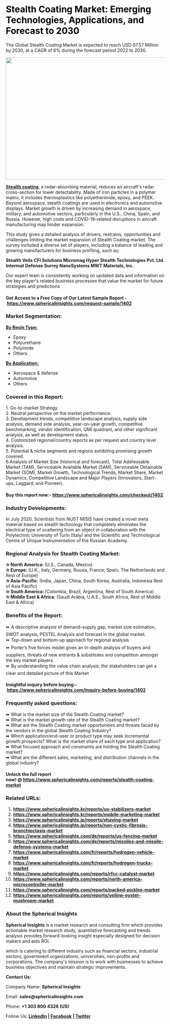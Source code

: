 <h1><span style="color: #000000;">Stealth Coating Market: Emerging Technologies, Applications, and Forecast to 2030</span></h1>
<div class="content-body__description">The Global Stealth Coating Market is expected to reach USD 67.57 Million by 2030, at a CAGR of 6% during the forecast period 2022 to 2030.</div>
<div class="content-body__detail">
<section id="section_0" class="entry fr-view">
<p><strong><img src="https://www.sphericalinsights.com/images/rd/stealth-coating-market.png" alt="" width="650" height="386" /></strong></p>
<p><a href="https://www.sphericalinsights.com/reports/stealth-coating-market" target="_blank" rel="noopener"><strong>Stealth coating</strong></a>, a radar-absorbing material, reduces an aircraft's radar cross-section for lower detectability. Made of iron particles in a polymer matrix, it includes thermoplastics like polyetherimide, epoxy, and PEEK. Beyond aerospace, stealth coatings are used in electronics and automotive displays. Market growth is driven by increasing demand in aerospace, military, and automotive sectors, particularly in the U.S., China, Spain, and Russia. However, high costs and COVID-19-related disruptions in aircraft manufacturing may hinder expansion.</p>
<p>This study gives a detailed analysis of drivers, restrains, opportunities and challenges limiting the market expansion of Stealth Coating market. The survey included a diverse set of players, including a balance of leading and growing manufacturers for business profiling, such as;</p>
<p><strong>Stealth Veils CFI Solutions Micromag Hyper Stealth Technologies Pvt. Ltd. Intermat Defense Surrey NanoSystems MWT Materials, Inc.</strong></p>
<p>Our expert team is consistently working on updated data and information on the key player's related business processes that value the market for future strategies and predictions</p>
<h4><strong>Get Access to a Free Copy of Our Latest Sample Report -&nbsp;<a href="https://www.sphericalinsights.com/request-sample/1402" target="_blank" rel="noopener">https://www.sphericalinsights.com/request-sample/1402</a></strong></h4>
<h3><strong>Market Segmentation:</strong></h3>
<p><u><strong>By Resin Type:</strong></u></p>
<ul>
<li>Epoxy</li>
<li>Polyurethane</li>
<li>Polyimide</li>
<li>Others</li>
</ul>
<p><u><strong>By Application:</strong></u></p>
<ul>
<li>Aerospace &amp; defense</li>
<li>Automotive</li>
<li>Others</li>
</ul>
<h3>Covered in this Report:</h3>
<p>1. Go-to-market Strategy.<br />2. Neutral perspective on the market performance.<br />3. Development trends, competitive landscape analysis, supply side analysis, demand side analysis, year-on-year growth, competitive benchmarking, vendor identification, QMI quadrant, and other significant analysis, as well as development status.<br />4. Customized regional/country reports as per request and country level analysis.<br />5. Potential &amp; niche segments and regions exhibiting promising growth covered.<br />6.Analysis of Market Size (historical and forecast), Total Addressable Market (TAM), Serviceable Available Market (SAM), Serviceable Obtainable Market (SOM), Market Growth, Technological Trends, Market Share, Market Dynamics, Competitive Landscape and Major Players (Innovators, Start-ups, Laggard, and Pioneer).</p>
<h4>Buy this report now:-&nbsp;<a href="https://www.sphericalinsights.com/checkout/1402" target="_blank" rel="noopener">https://www.sphericalinsights.com/checkout/1402</a></h4>
<h3>Industry Developments:</h3>
<p>In July 2020, Scientists from NUST MISIS have created a novel meta material based on stealth technology that completely eliminates the electrical type of scattering from an object in collaboration with the Polytechnic University of Turin (Italy) and the Scientific and Technological Centre of Unique Instrumentation of the Russian Academy.</p>
<h3><strong>Regional Analysis for Stealth Coating Market:</strong></h3>
<p><strong>✫ North America:&nbsp;</strong>(U.S., Canada, Mexico)<br /><strong>✫ Europe:&nbsp;</strong>(U.K., Italy, Germany, Russia, France, Spain, The Netherlands and Rest of Europe)<br /><strong>✫ Asia-Pacific:&nbsp;</strong>(India, Japan, China, South Korea, Australia, Indonesia Rest of Asia Pacific)<br /><strong>✫ South America:&nbsp;</strong>(Colombia, Brazil, Argentina, Rest of South America)<br /><strong>✫ Middle East &amp; Africa:&nbsp;</strong>(Saudi Arabia, U.A.E., South Africa, Rest of Middle East &amp; Africa)</p>
<h3>Benefits of the Report:</h3>
<p>⏩ A descriptive analysis of demand-supply gap, market size estimation, SWOT analysis, PESTEL Analysis and forecast in the global market.<br />⏩ Top-down and bottom-up approach for regional analysis<br />⏩ Porter&rsquo;s five forces model gives an in-depth analysis of buyers and suppliers, threats of new entrants &amp; substitutes and competition amongst the key market players.<br />⏩ By understanding the value chain analysis, the stakeholders can get a clear and detailed picture of this Market</p>
<h4>Insightful inquiry before buying:-&nbsp;<a href="https://www.sphericalinsights.com/inquiry-before-buying/1402" target="_blank" rel="noopener">https://www.sphericalinsights.com/inquiry-before-buying/1402</a></h4>
<h3>Frequently asked questions:</h3>
<p>➥ What is the market size of the Stealth Coating market?<br />➥ What is the market growth rate of the Stealth Coating market?<br />➥ What are the Stealth Coating market opportunities and threats faced by the vendors in the global Stealth Coating Industry?<br />➥ Which application/end-user or product type may seek incremental growth prospects? What is the market share of each type and application?<br />➥ What focused approach and constraints are holding the Stealth Coating market?<br />➥ What are the different sales, marketing, and distribution channels in the global industry?</p>
<h4>Unlock the full report now!&nbsp;@&nbsp;<a href="https://www.sphericalinsights.com/reports/stealth-coating-market" target="_blank" rel="noopener">https://www.sphericalinsights.com/reports/stealth-coating-market</a></h4>
<h3><strong>Related URLs:</strong></h3>
<ol>
<li><strong><a href="https://www.sphericalinsights.kr/reports/uv-stabilizers-market">https://www.sphericalinsights.kr/reports/uv-stabilizers-market</a></strong></li>
<li><strong><a href="https://www.sphericalinsights.kr/reports/mobile-marketing-market">https://www.sphericalinsights.kr/reports/mobile-marketing-market</a></strong></li>
<li><strong><a href="https://www.sphericalinsights.jp/reports/shaving-market">https://www.sphericalinsights.jp/reports/shaving-market</a></strong></li>
<li><strong><a href="https://www.sphericalinsights.jp/reports/non-cystic-fibrosis-bronchiectasis-market">https://www.sphericalinsights.jp/reports/non-cystic-fibrosis-bronchiectasis-market</a></strong></li>
<li><strong><a href="https://www.sphericalinsights.com/de/reports/us-fencing-market">https://www.sphericalinsights.com/de/reports/us-fencing-market</a></strong></li>
<li><strong><a href="https://www.sphericalinsights.com/de/reports/missiles-and-missile-defense-systems-market">https://www.sphericalinsights.com/de/reports/missiles-and-missile-defense-systems-market</a></strong></li>
<li><strong><a href="https://www.sphericalinsights.com/fr/reports/hydrogen-vehicle-market">https://www.sphericalinsights.com/fr/reports/hydrogen-vehicle-market</a></strong></li>
<li><strong><a href="https://www.sphericalinsights.com/fr/reports/hydrogen-trucks-market">https://www.sphericalinsights.com/fr/reports/hydrogen-trucks-market</a></strong></li>
<li><strong><a href="https://www.sphericalinsights.com/reports/rfcc-catalyst-market">https://www.sphericalinsights.com/reports/rfcc-catalyst-market</a></strong></li>
<li><strong><a href="https://www.sphericalinsights.com/reports/north-america-microcontroller-market">https://www.sphericalinsights.com/reports/north-america-microcontroller-market</a></strong></li>
<li><strong><a href="https://www.sphericalinsights.com/reports/packed-pickles-market">https://www.sphericalinsights.com/reports/packed-pickles-market</a></strong></li>
<li><strong><a href="https://www.sphericalinsights.com/reports/yellow-oyster-mushroom-market">https://www.sphericalinsights.com/reports/yellow-oyster-mushroom-market</a>&nbsp;</strong></li>
</ol>
<h3><strong>About the Spherical Insights</strong></h3>
<p><strong>Spherical Insights</strong>&nbsp;is a market research and consulting firm which provides actionable market research study, quantitative forecasting and trends analysis provides forward-looking insight especially designed for decision makers and aids ROI.</p>
<p>which is catering to different industry such as financial sectors, industrial sectors, government organizations, universities, non-profits and corporations. The company's mission is to work with businesses to achieve business objectives and maintain strategic improvements.</p>
<p><strong>Contact Us:</strong></p>
<p>Company Name:&nbsp;<strong>Spherical Insights</strong></p>
<p>Email:&nbsp;<strong>sales@sphericalinsights.com</strong></p>
<p>Phone:&nbsp;<strong>+1 303 800 4326 (US)</strong></p>
<p>Follow Us:&nbsp;<strong><a href="https://www.linkedin.com/company/spherical-insight/"><u>LinkedIn</u></a>&nbsp;|&nbsp;<a href="https://www.facebook.com/sphericalinsights22"><u>Facebook</u></a>&nbsp;|&nbsp;<a href="https://twitter.com/SInsights_US"><u>Twitter</u></a></strong></p>
</section>
</div>
